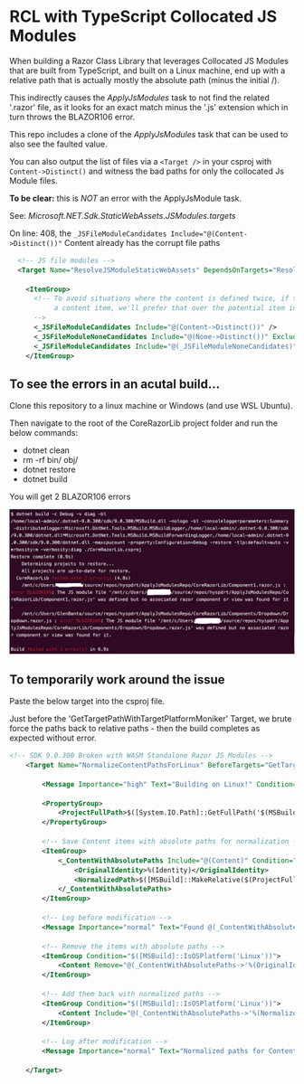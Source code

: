 # RCL with TypeScript Collocated JS Modules

When building a Razor Class Library that leverages Collocated JS Modules that are built from TypeScript, and built on a Linux machine, end up with a relative path that is actually mostly the absolute path (minus the initial /).

This indirectly causes the _ApplyJsModules_ task to not find the related '.razor' file, as it looks for an exact match minus the '.js' extension which in turn throws the BLAZOR106 error.

This repo includes a clone of the _ApplyJsModules_ task that can be used to also see the faulted value.

You can also output the list of files via a `<Target />` in your csproj with `Content->Distinct()` and witness the bad paths for only the collocated Js Module files.

**To be clear:** this is _NOT_ an error with the ApplyJsModule task.

See: _Microsoft.NET.Sdk.StaticWebAssets.JSModules.targets_

On line: 408, the `_JSFileModuleCandidates Include="@(Content->Distinct())"` Content already has the corrupt file paths

```xml
  <!-- JS file modules -->
  <Target Name="ResolveJSModuleStaticWebAssets" DependsOnTargets="ResolveProjectStaticWebAssets;ResolveRazorComponentInputs;ResolveRazorGenerateInputs">

    <ItemGroup>
      <!-- To avoid situations where the content is defined twice, if the user defines the JS module explicitly as
           a content item, we'll prefer that over the potential item in the None item group
      -->
      <_JSFileModuleCandidates Include="@(Content->Distinct())" />
      <_JSFileModuleNoneCandidates Include="@(None->Distinct())" Exclude="@(Content)" />
      <_JSFileModuleCandidates Include="@(_JSFileModuleNoneCandidates)" />
    </ItemGroup>
```

## To see the errors in an acutal build...

Clone this repository to a linux machine or Windows (and use WSL Ubuntu).

Then navigate to the root of the CoreRazorLib project folder and run the below commands:

- dotnet clean
- rm -rf bin/ obj/
- dotnet restore
- dotnet build

You will get 2 BLAZOR106 errors

![Alt text](Screenshot-01-Errors.jpg)

## To temporarily work around the issue

Paste the below target into the csproj file.

Just before the 'GetTargetPathWithTargetPlatformMoniker' Target, we brute force the paths back to relative paths - then the build completes as expected without error.

```xml
<!-- SDK 9.0.300 Broken with WASM Standalone Razor JS Modules -->
	<Target Name="NormalizeContentPathsForLinux" BeforeTargets="GetTargetPathWithTargetPlatformMoniker">

		<Message Importance="high" Text="Building on Linux!" Condition="$([MSBuild]::IsOSPlatform('Linux'))" />

		<PropertyGroup>
			<ProjectFullPath>$([System.IO.Path]::GetFullPath('$(MSBuildProjectDirectory)'))</ProjectFullPath>
		</PropertyGroup>

		<!-- Save Content items with absolute paths for normalization -->
		<ItemGroup>
			<_ContentWithAbsolutePaths Include="@(Content)" Condition="$([System.String]::Copy('%(Identity)').StartsWith('/'))">
				<OriginalIdentity>%(Identity)</OriginalIdentity>
				<NormalizedPath>$([MSBuild]::MakeRelative($(ProjectFullPath), '%(FullPath)'))</NormalizedPath>
			</_ContentWithAbsolutePaths>
		</ItemGroup>

		<!-- Log before modification -->
		<Message Importance="normal" Text="Found @(_ContentWithAbsolutePaths->Count()) Content items with absolute paths to normalize" />

		<!-- Remove the items with absolute paths -->
		<ItemGroup Condition="$([MSBuild]::IsOSPlatform('Linux'))">
			<Content Remove="@(_ContentWithAbsolutePaths->'%(OriginalIdentity)')" />
		</ItemGroup>

		<!-- Add them back with normalized paths -->
		<ItemGroup Condition="$([MSBuild]::IsOSPlatform('Linux'))">
			<Content Include="@(_ContentWithAbsolutePaths->'%(NormalizedPath)')" />
		</ItemGroup>

		<!-- Log after modification -->
		<Message Importance="normal" Text="Normalized paths for Content items on Linux" Condition="$([MSBuild]::IsOSPlatform('Linux'))" />
		
	</Target>
```
